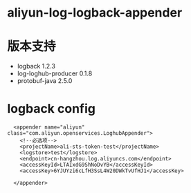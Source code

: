 # aliyun-log-logback-appender

# 版本支持
* logback 1.2.3
* log-loghub-producer 0.1.8
* protobuf-java 2.5.0

# logback config
```
  <appender name="aliyun" class="com.aliyun.openservices.LoghubAppender">
    <!--必选项-->
    <projectName>ali-sts-token-test</projectName>
    <logstore>test</logstore>
    <endpoint>cn-hangzhou.log.aliyuncs.com</endpoint>
    <accessKeyId>LTAIxdG9ShNoDvYB</accessKeyId>
    <accessKey>6YJUYzi6cLfH3SsL4W20DWkTvUfHJ1</accessKey>

  </appender>
```

